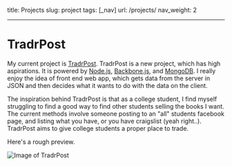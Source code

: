 title: Projects
slug: project
tags: [_nav]
url: /projects/
nav_weight: 2

---

TradrPost
====
My current project is [TradrPost][TradrPost]. TradrPost is a new project, which has high aspirations. It is powered by [Node.js][node], [Backbone.js][backbone], and [MongoDB][mongo]. I really enjoy the idea of front end web app, which gets data from the server in JSON and then decides what it wants to do with the data on the client.

The inspiration behind TradrPost is that as a college student, I find myself struggling to find a good way to find other students selling the books I want. The current methods involve someone posting to an "all" students facebook page, and listing what you have, or you have craigslist (yeah right..). TradrPost aims to give college students a proper place to trade.

Here's a rough preview.


![Image of TradrPost](/img/TradrPost.png)

[TradrPost]:http://github.com/ecnahc515/TradrPost/
[node]:http://nodejs.org
[backbone]:backbonejs.org
[mongo]:mongodb.org
